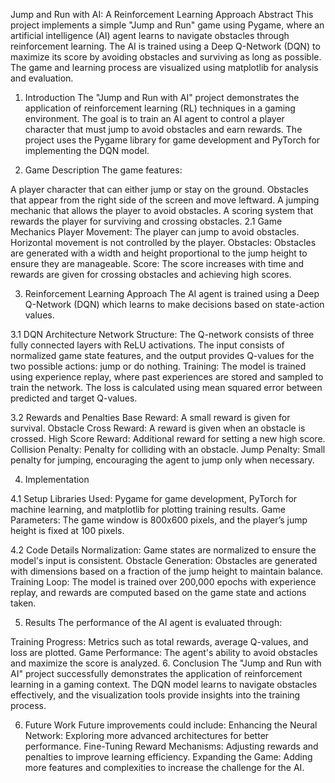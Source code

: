 Jump and Run with AI: A Reinforcement Learning Approach
Abstract
This project implements a simple "Jump and Run" game using Pygame, where an artificial intelligence (AI) agent learns to navigate obstacles through reinforcement learning. The AI is trained using a Deep Q-Network (DQN) to maximize its score by avoiding obstacles and surviving as long as possible. The game and learning process are visualized using matplotlib for analysis and evaluation.


1. Introduction
The "Jump and Run with AI" project demonstrates the application of reinforcement learning (RL) techniques in a gaming environment. The goal is to train an AI agent to control a player character that must jump to avoid obstacles and earn rewards. The project uses the Pygame library for game development and PyTorch for implementing the DQN model.


2. Game Description
The game features:

A player character that can either jump or stay on the ground.
Obstacles that appear from the right side of the screen and move leftward.
A jumping mechanic that allows the player to avoid obstacles.
A scoring system that rewards the player for surviving and crossing obstacles.
2.1 Game Mechanics
Player Movement: The player can jump to avoid obstacles. Horizontal movement is not controlled by the player.
Obstacles: Obstacles are generated with a width and height proportional to the jump height to ensure they are manageable.
Score: The score increases with time and rewards are given for crossing obstacles and achieving high scores.


3. Reinforcement Learning Approach
The AI agent is trained using a Deep Q-Network (DQN) which learns to make decisions based on state-action values.

3.1 DQN Architecture
Network Structure: The Q-network consists of three fully connected layers with ReLU activations. The input consists of normalized game state features, and the output provides Q-values for the two possible actions: jump or do nothing.
Training: The model is trained using experience replay, where past experiences are stored and sampled to train the network. The loss is calculated using mean squared error between predicted and target Q-values.

3.2 Rewards and Penalties
Base Reward: A small reward is given for survival.
Obstacle Cross Reward: A reward is given when an obstacle is crossed.
High Score Reward: Additional reward for setting a new high score.
Collision Penalty: Penalty for colliding with an obstacle.
Jump Penalty: Small penalty for jumping, encouraging the agent to jump only when necessary.


4. Implementation
   
4.1 Setup
Libraries Used: Pygame for game development, PyTorch for machine learning, and matplotlib for plotting training results.
Game Parameters: The game window is 800x600 pixels, and the player’s jump height is fixed at 100 pixels.

4.2 Code Details
Normalization: Game states are normalized to ensure the model's input is consistent.
Obstacle Generation: Obstacles are generated with dimensions based on a fraction of the jump height to maintain balance.
Training Loop: The model is trained over 200,000 epochs with experience replay, and rewards are computed based on the game state and actions taken.

5. Results
The performance of the AI agent is evaluated through:

Training Progress: Metrics such as total rewards, average Q-values, and loss are plotted.
Game Performance: The agent's ability to avoid obstacles and maximize the score is analyzed.
6. Conclusion
The "Jump and Run with AI" project successfully demonstrates the application of reinforcement learning in a gaming context. The DQN model learns to navigate obstacles effectively, and the visualization tools provide insights into the training process.


6. Future Work
Future improvements could include:
Enhancing the Neural Network: Exploring more advanced architectures for better performance.
Fine-Tuning Reward Mechanisms: Adjusting rewards and penalties to improve learning efficiency.
Expanding the Game: Adding more features and complexities to increase the challenge for the AI.
